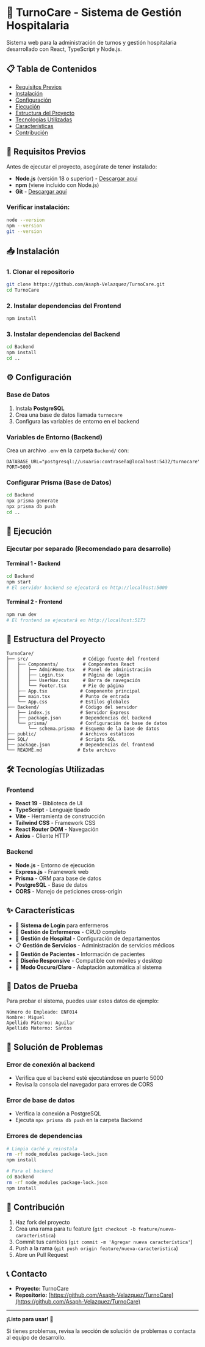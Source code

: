# 🏥 TurnoCare - Sistema de Gestión Hospitalaria

Sistema web para la administración de turnos y gestión hospitalaria desarrollado con React, TypeScript y Node.js.

## 📋 Tabla de Contenidos

- [Requisitos Previos](#requisitos-previos)
- [Instalación](#instalación)
- [Configuración](#configuración)
- [Ejecución](#ejecución)
- [Estructura del Proyecto](#estructura-del-proyecto)
- [Tecnologías Utilizadas](#tecnologías-utilizadas)
- [Características](#características)
- [Contribución](#contribución)

## 🔧 Requisitos Previos

Antes de ejecutar el proyecto, asegúrate de tener instalado:

- **Node.js** (versión 18 o superior) - [Descargar aquí](https://nodejs.org/)
- **npm** (viene incluido con Node.js)
- **Git** - [Descargar aquí](https://git-scm.com/)

### Verificar instalación:
```bash
node --version
npm --version
git --version
```

## 📥 Instalación

### 1. Clonar el repositorio
```bash
git clone https://github.com/Asaph-Velazquez/TurnoCare.git
cd TurnoCare
```

### 2. Instalar dependencias del Frontend
```bash
npm install
```

### 3. Instalar dependencias del Backend
```bash
cd Backend
npm install
cd ..
```

## ⚙️ Configuración

### Base de Datos
1. Instala **PostgreSQL** 
2. Crea una base de datos llamada `turnocare`
3. Configura las variables de entorno en el backend

### Variables de Entorno (Backend)
Crea un archivo `.env` en la carpeta `Backend/` con:
```env
DATABASE_URL="postgresql://usuario:contraseña@localhost:5432/turnocare"
PORT=5000
```

### Configurar Prisma (Base de Datos)
```bash
cd Backend
npx prisma generate
npx prisma db push
cd ..
```

## 🚀 Ejecución

### Ejecutar por separado (Recomendado para desarrollo)

#### Terminal 1 - Backend
```bash
cd Backend
npm start
# El servidor backend se ejecutará en http://localhost:5000
```

#### Terminal 2 - Frontend
```bash
npm run dev
# El frontend se ejecutará en http://localhost:5173
```

## 📁 Estructura del Proyecto

```
TurnoCare/
├── src/                    # Código fuente del frontend
│   ├── Components/         # Componentes React
│   │   ├── AdminHome.tsx   # Panel de administración
│   │   ├── Login.tsx       # Página de login
│   │   ├── UserNav.tsx     # Barra de navegación
│   │   └── Footer.tsx      # Pie de página
│   ├── App.tsx            # Componente principal
│   ├── main.tsx           # Punto de entrada
│   └── App.css            # Estilos globales
├── Backend/               # Código del servidor
│   ├── index.js           # Servidor Express
│   ├── package.json       # Dependencias del backend
│   └── prisma/            # Configuración de base de datos
│       └── schema.prisma  # Esquema de la base de datos
├── public/                # Archivos estáticos
├── SQL/                   # Scripts SQL
├── package.json           # Dependencias del frontend
└── README.md             # Este archivo
```

## 🛠️ Tecnologías Utilizadas

### Frontend
- **React 19** - Biblioteca de UI
- **TypeScript** - Lenguaje tipado
- **Vite** - Herramienta de construcción
- **Tailwind CSS** - Framework CSS
- **React Router DOM** - Navegación
- **Axios** - Cliente HTTP

### Backend
- **Node.js** - Entorno de ejecución
- **Express.js** - Framework web
- **Prisma** - ORM para base de datos
- **PostgreSQL** - Base de datos
- **CORS** - Manejo de peticiones cross-origin

## ✨ Características

- 🔐 **Sistema de Login** para enfermeros
- 👥 **Gestión de Enfermeros** - CRUD completo
- 🏥 **Gestión de Hospital** - Configuración de departamentos
- 📋 **Gestión de Servicios** - Administración de servicios médicos
- 👤 **Gestión de Pacientes** - Información de pacientes
- 📱 **Diseño Responsive** - Compatible con móviles y desktop
- 🌙 **Modo Oscuro/Claro** - Adaptación automática al sistema

## 🔑 Datos de Prueba

Para probar el sistema, puedes usar estos datos de ejemplo:

```
Número de Empleado: ENF014
Nombre: Miguel
Apellido Paterno: Aguilar
Apellido Materno: Santos
```

## 🚨 Solución de Problemas

### Error de conexión al backend
- Verifica que el backend esté ejecutándose en puerto 5000
- Revisa la consola del navegador para errores de CORS

### Error de base de datos
- Verifica la conexión a PostgreSQL
- Ejecuta `npx prisma db push` en la carpeta Backend

### Errores de dependencias
```bash
# Limpia caché y reinstala
rm -rf node_modules package-lock.json
npm install

# Para el backend
cd Backend
rm -rf node_modules package-lock.json
npm install
```

## 👥 Contribución

1. Haz fork del proyecto
2. Crea una rama para tu feature (`git checkout -b feature/nueva-caracteristica`)
3. Commit tus cambios (`git commit -m 'Agregar nueva característica'`)
4. Push a la rama (`git push origin feature/nueva-caracteristica`)
5. Abre un Pull Request

## 📞 Contacto

- **Proyecto:** TurnoCare
- **Repositorio:** [https://github.com/Asaph-Velazquez/TurnoCare](https://github.com/Asaph-Velazquez/TurnoCare)


---

**¡Listo para usar! 🎉**

Si tienes problemas, revisa la sección de solución de problemas o contacta al equipo de desarrollo.
